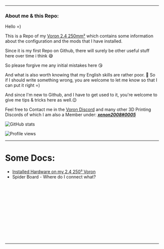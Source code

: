 ------



### About me & this Repo:

Hello =)

This is a Repo of my <u>Voron 2.4 250mm²</u> which contains some information about the configuration and the mods that I have installed.

Since it is my first Repo on Github, there will surely be other useful stuff here over time i think 😅

So please forgive me any initial mistakes here 😘

And what is also worth knowing that my English skills are rather poor. 🙈
So if I should write something wrong, you are welcome to let me know so that I can put it right =)

And since I'm new to Github, and I have to get used to it, you're welcome to give me tips & tricks here as well.😉

Feel free to Contact me in the [Voron Discord](https://discord.gg/voron) and many other 3D Printing Discords of which I am also a Member under: ***<u>xenon2008#0005</u>***



![GitHub stats](https://github-readme-stats.vercel.app/api?username=xenon2008&show_icons=true) 

![Profile views](https://gpvc.arturio.dev/xenon2008)

------



# Some Docs:

- [Installed Hardware on my 2.4 250³ Voron](./Installed_Hardware.md)
- Spider Board - Where do I connect what?

​           



<br>

<br>

<br>

<br>

<br>

<br>

<br>







​                                      

------

​    

